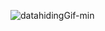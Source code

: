 ![datahidingGif-min](https://user-images.githubusercontent.com/79328400/168867362-0fd37f7c-a01d-4d70-a516-9ec444c89c0f.gif)
